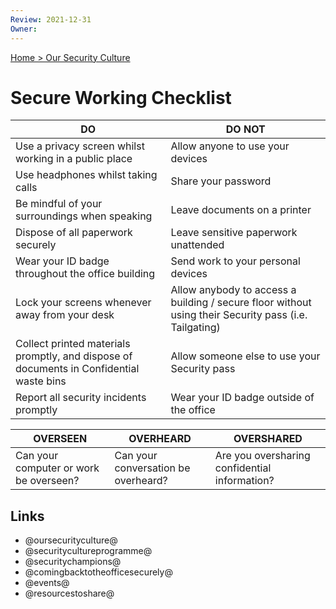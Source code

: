```yaml
---
Review: 2021-12-31
Owner:
---
```


[Home > Our Security Culture](security-culture-overview.md)

# Secure Working Checklist

| DO | DO NOT |
|---|---|
| Use a privacy screen whilst working in a public place | Allow anyone to use your devices |
| Use headphones whilst taking calls | Share your password |
| Be mindful of your surroundings when speaking | Leave documents on a printer |
| Dispose of all paperwork securely | Leave sensitive paperwork unattended |
| Wear your ID badge throughout the office building | Send work to your personal devices |
| Lock your screens whenever away from your desk | Allow anybody to access a building / secure floor without using their Security pass (i.e. Tailgating) |
| Collect printed materials promptly, and dispose of documents in Confidential waste bins | Allow someone else to use your Security pass |
| Report all security incidents promptly | Wear your ID badge outside of the office |

| OVERSEEN | OVERHEARD | OVERSHARED |
|---|---|---|
| Can your computer or work be overseen? | Can your conversation be overheard? | Are you oversharing confidential information?|

## Links

- @oursecurityculture@
- @securitycultureprogramme@
- @securitychampions@
- @comingbacktotheofficesecurely@
- @events@
- @resourcestoshare@
